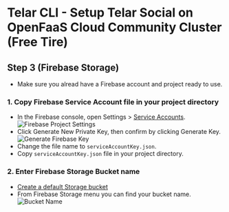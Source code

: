 # Telar CLI - Setup Telar Social on OpenFaaS Cloud Community Cluster (Free Tire)

## Step 3 (Firebase Storage)

- Make sure you alread have a Firebase account and project ready to use.

### 1. Copy Firebase Service Account file in your project directory

- In the Firebase console, open Settings > [Service Accounts](https://console.firebase.google.com/project/_/settings/serviceaccounts/adminsdk).
![Firebase Project Settings](https://miro.medium.com/max/2812/1*snYuDB4IOOCtBv7s2dt2KQ.png)
- Click Generate New Private Key, then confirm by clicking Generate Key.
![Generate Firebase Key](https://miro.medium.com/max/2534/1*D7pVdJhsrYJllAqks6DyrQ.png)
- Change the file name to `serviceAccountKey.json`.
- Copy `serviceAccountKey.json` file in your project directory.

### 2. Enter Firebase Storage Bucket name

- [Create a default Storage bucket](https://firebase.google.com/docs/storage/web/start#create-default-bucket)
- From Firebase Storage menu you can find your bucket name.
![Bucket Name]()